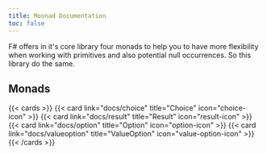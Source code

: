 ```yaml
---
title: Moonad Documentation
toc: false
---
```


F# offers in it's core library four monads to help you to have more flexibility when working with primitives and also potential null occurrences. So this library do the same.

## Monads

{{< cards >}}
{{< card link="docs/choice" title="Choice" icon="choice-icon" >}}
{{< card link="docs/result" title="Result" icon="result-icon" >}}
{{< card link="docs/option" title="Option" icon="option-icon" >}}
{{< card link="docs/valueoption" title="ValueOption" icon="value-option-icon" >}}
{{< /cards >}}

